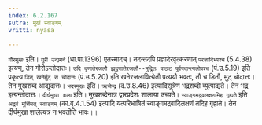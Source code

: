 ```yaml
---
index: 6.2.167
sutra: मुखं स्वाङ्गम्
vritti: nyasa

---
```

`गौरमुखः` इति। `गुरी उद्यमने` (धा.पा.1396) एतस्मादच्। तदन्तदपि प्रज्ञादेरवृत्करणात् `परज्ञादिभ्यश्च` (5.4.38) इत्यण्, तेन गौरोऽन्तोदात्तः। `उदि दृणातेरजलौ झ्र्दृणातेरजलौ--मुद्रितः पाठःट पूर्वपदान्त्यलोपश्च` (पं.उ.5.19) इति प्रकृत्य `डित् खनेर्मुट् स चोदात्तः` (पं.उ.5.20) इति खनेरजलावित्येतौ प्रत्ययौ भवतः, तौ च डितौ, मुट् चोदात्तः। तेन मुखशब्द आद्युदात्तः। `भदरमुखः` इति। `ऋजेन्द्र` (द.उ.8.46) इत्यादिसूत्रेण भद्रशब्दो व्युत्पाद्यते। तेन भद्र इत्यन्तोदात्तः।
`दीर्घमुखा शला` इति। मुखशब्देनात्र द्वारप्रदेशः शालाया उच्यते। `स्वाङ्गमद्रवलक्षणमिह गृह्यते` इति `अद्रवं मूर्त्तिमत् स्वाङ्गम्` (का.वृ.4.1.54) इत्यादि यत्परिभाषितं स्वाङ्गमद्रवादिलक्षणं तदिह गृह्यते। तेन दीर्घमुखा शालेत्यत्र न भवतीति भावः।।